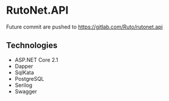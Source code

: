 # RutoNet.API

Future commit are pushed to https://gitlab.com/Ruto/rutonet.api

## Technologies
* ASP.NET Core 2.1
* Dapper
* SqlKata
* PostgreSQL
* Serilog
* Swagger
